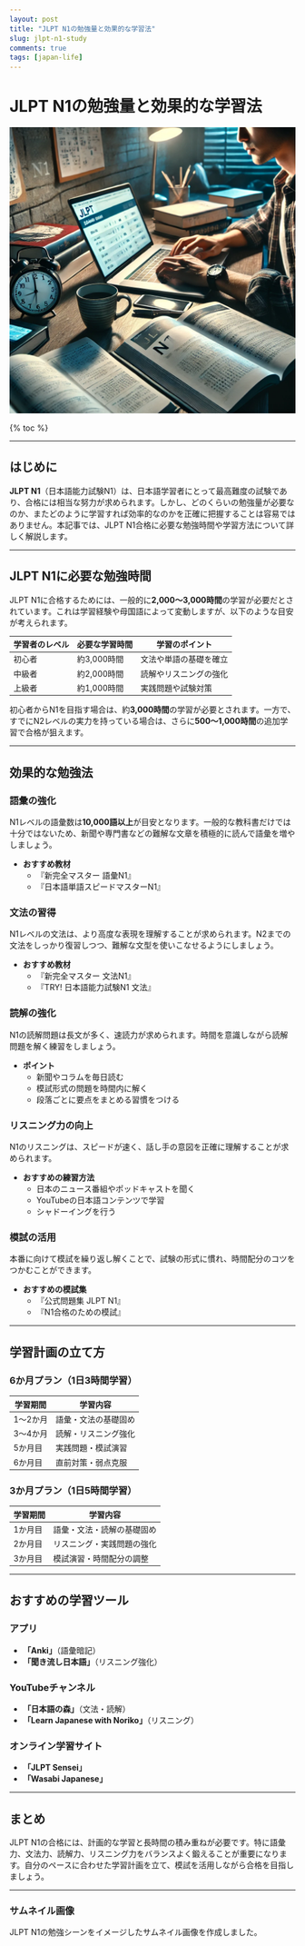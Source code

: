 ```yaml
---
layout: post
title: "JLPT N1の勉強量と効果的な学習法"
slug: jlpt-n1-study
comments: true
tags: [japan-life]
---
```


# JLPT N1の勉強量と効果的な学習法  

![JLPT N1の勉強シーン](/assets/img/jlpt/jlpt-n1.webp)

{% toc %}

---

## はじめに  
**JLPT N1**（日本語能力試験N1）は、日本語学習者にとって最高難度の試験であり、合格には相当な努力が求められます。しかし、どのくらいの勉強量が必要なのか、またどのように学習すれば効率的なのかを正確に把握することは容易ではありません。本記事では、JLPT N1合格に必要な勉強時間や学習方法について詳しく解説します。  

---

## JLPT N1に必要な勉強時間  
JLPT N1に合格するためには、一般的に**2,000～3,000時間**の学習が必要だとされています。これは学習経験や母国語によって変動しますが、以下のような目安が考えられます。  

| 学習者のレベル | 必要な学習時間 | 学習のポイント |
|--------------|--------------|--------------|
| 初心者       | 約3,000時間  | 文法や単語の基礎を確立 |
| 中級者       | 約2,000時間  | 読解やリスニングの強化 |
| 上級者       | 約1,000時間  | 実践問題や試験対策 |

初心者からN1を目指す場合は、約**3,000時間**の学習が必要とされます。一方で、すでにN2レベルの実力を持っている場合は、さらに**500～1,000時間**の追加学習で合格が狙えます。  

---

## 効果的な勉強法  

### 語彙の強化  
N1レベルの語彙数は**10,000語以上**が目安となります。一般的な教科書だけでは十分ではないため、新聞や専門書などの難解な文章を積極的に読んで語彙を増やしましょう。  

- **おすすめ教材**  
  - 『新完全マスター 語彙N1』  
  - 『日本語単語スピードマスターN1』  

### 文法の習得  
N1レベルの文法は、より高度な表現を理解することが求められます。N2までの文法をしっかり復習しつつ、難解な文型を使いこなせるようにしましょう。  

- **おすすめ教材**  
  - 『新完全マスター 文法N1』  
  - 『TRY! 日本語能力試験N1 文法』  

### 読解の強化  
N1の読解問題は長文が多く、速読力が求められます。時間を意識しながら読解問題を解く練習をしましょう。  

- **ポイント**  
  - 新聞やコラムを毎日読む  
  - 模試形式の問題を時間内に解く  
  - 段落ごとに要点をまとめる習慣をつける  

### リスニング力の向上  
N1のリスニングは、スピードが速く、話し手の意図を正確に理解することが求められます。  

- **おすすめの練習方法**  
  - 日本のニュース番組やポッドキャストを聞く  
  - YouTubeの日本語コンテンツで学習  
  - シャドーイングを行う  

### 模試の活用  
本番に向けて模試を繰り返し解くことで、試験の形式に慣れ、時間配分のコツをつかむことができます。  

- **おすすめの模試集**  
  - 『公式問題集 JLPT N1』  
  - 『N1合格のための模試』  

---

## 学習計画の立て方  

### 6か月プラン（1日3時間学習）  
| 学習期間 | 学習内容 |
|--------|--------|
| 1～2か月 | 語彙・文法の基礎固め |
| 3～4か月 | 読解・リスニング強化 |
| 5か月目 | 実践問題・模試演習 |
| 6か月目 | 直前対策・弱点克服 |

### 3か月プラン（1日5時間学習）  
| 学習期間 | 学習内容 |
|--------|--------|
| 1か月目 | 語彙・文法・読解の基礎固め |
| 2か月目 | リスニング・実践問題の強化 |
| 3か月目 | 模試演習・時間配分の調整 |

---

## おすすめの学習ツール  

### アプリ  
- **「Anki」**（語彙暗記）  
- **「聞き流し日本語」**（リスニング強化）  

### YouTubeチャンネル  
- **「日本語の森」**（文法・読解）  
- **「Learn Japanese with Noriko」**（リスニング）  

### オンライン学習サイト  
- **「JLPT Sensei」**  
- **「Wasabi Japanese」**  

---

## まとめ  
JLPT N1の合格には、計画的な学習と長時間の積み重ねが必要です。特に語彙力、文法力、読解力、リスニング力をバランスよく鍛えることが重要になります。自分のペースに合わせた学習計画を立て、模試を活用しながら合格を目指しましょう。  

---

### **サムネイル画像**  
JLPT N1の勉強シーンをイメージしたサムネイル画像を作成しました。  

